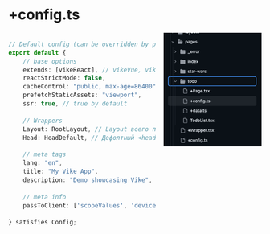 # +config.ts

<style>
.config-wrapper > div {
    display:grid;
    grid-template-columns: 1.5fr 1fr;
    gap: 1rem;
}
</style>


<div class="config-wrapper">

<div>

```ts {*|4|7-11|13-15|17-20|22-23}{startLine: 4,lines: true}
// Default config (can be overridden by pages)
export default {
    // base options
    extends: [vikeReact], // vikeVue, vikeReactQuery etc...
    reactStrictMode: false,
    cacheControl: "public, max-age=86400",
    prefetchStaticAssets: "viewport",
    ssr: true, // true by default

    // Wrappers
    Layout: RootLayout, // Layout всего приложения
    Head: HeadDefault, // Дефолтный <head />

    // meta tags
    lang: "en",
    title: "My Vike App",
    description: "Demo showcasing Vike",

    // meta info
    passToClient: ['scopeValues', 'device', 'isMobile'],

} satisfies Config;
```

<div>
    <img src="../assets/config-pages.png"/>
</div>
</div>
</div>


